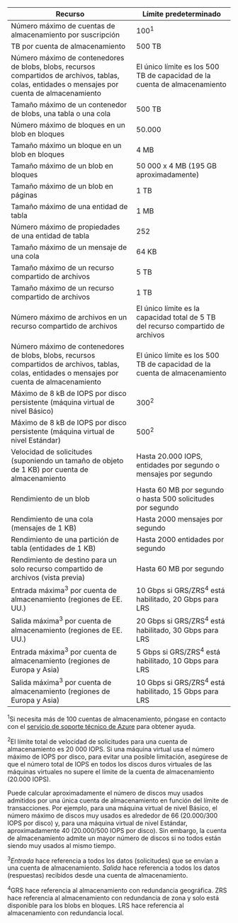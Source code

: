 Recurso|Límite predeterminado
---|---
Número máximo de cuentas de almacenamiento por suscripción|100<sup>1</sup>
TB por cuenta de almacenamiento|500 TB
Número máximo de contenedores de blobs, blobs, recursos compartidos de archivos, tablas, colas, entidades o mensajes por cuenta de almacenamiento|El único límite es los 500 TB de capacidad de la cuenta de almacenamiento
Tamaño máximo de un contenedor de blobs, una tabla o una cola|500 TB
Número máximo de bloques en un blob en bloques|50\.000
Tamaño máximo un bloque en un blob en bloques|4 MB
Tamaño máximo de un blob en bloques|50 000 x 4 MB (195 GB aproximadamente) 
Tamaño máximo de un blob en páginas |1 TB
Tamaño máximo de una entidad de tabla|1 MB
Número máximo de propiedades de una entidad de tabla|252
Tamaño máximo de un mensaje de una cola|64 KB
Tamaño máximo de un recurso compartido de archivos|5 TB
Tamaño máximo de un recurso compartido de archivos|1 TB
Número máximo de archivos en un recurso compartido de archivos|El único límite es la capacidad total de 5 TB del recurso compartido de archivos
Número máximo de contenedores de blobs, blobs, recursos compartidos de archivos, tablas, colas, entidades o mensajes por cuenta de almacenamiento|El único límite es los 500 TB de capacidad de la cuenta de almacenamiento
Máximo de 8 kB de IOPS por disco persistente (máquina virtual de nivel Básico)|300<sup>2</sup>
Máximo de 8 kB de IOPS por disco persistente (máquina virtual de nivel Estándar)|500<sup>2</sup>
Velocidad de solicitudes (suponiendo un tamaño de objeto de 1 KB) por cuenta de almacenamiento|Hasta 20.000 IOPS, entidades por segundo o mensajes por segundo
Rendimiento de un blob|Hasta 60 MB por segundo o hasta 500 solicitudes por segundo
Rendimiento de una cola (mensajes de 1 KB)|Hasta 2000 mensajes por segundo
Rendimiento de una partición de tabla (entidades de 1 KB)|Hasta 2000 entidades por segundo
Rendimiento de destino para un solo recurso compartido de archivos (vista previa)|Hasta 60 MB por segundo
Entrada máxima<sup>3</sup> por cuenta de almacenamiento (regiones de EE. UU.)|10 Gbps si GRS/ZRS<sup>4</sup> está habilitado, 20 Gbps para LRS
Salida máxima<sup>3</sup> por cuenta de almacenamiento (regiones de EE. UU.)|20 Gbps si GRS/ZRS<sup>4</sup> está habilitado, 30 Gbps para LRS
Entrada máxima<sup>3</sup> por cuenta de almacenamiento (regiones de Europa y Asia)|5 Gbps si GRS/ZRS<sup>4</sup> está habilitado, 10 Gbps para LRS
Salida máxima<sup>3</sup> por cuenta de almacenamiento (regiones de Europa y Asia)|10 Gbps si GRS/ZRS<sup>4</sup> está habilitado, 15 Gbps para LRS

<sup>1</sup>Si necesita más de 100 cuentas de almacenamiento, póngase en contacto con el [servicio de soporte técnico de Azure](http://azure.microsoft.com/support/faq/) para obtener ayuda.

<sup>2</sup>El límite total de velocidad de solicitudes para una cuenta de almacenamiento es 20 000 IOPS. Si una máquina virtual usa el número máximo de IOPS por disco, para evitar una posible limitación, asegúrese de que el número total de IOPS en todos los discos duros virtuales de las máquinas virtuales no supere el límite de la cuenta de almacenamiento (20.000 IOPS).

Puede calcular aproximadamente el número de discos muy usados admitidos por una única cuenta de almacenamiento en función del límite de transacciones. Por ejemplo, para una máquina virtual de nivel Básico, el número máximo de discos muy usados es alrededor de 66 (20.000/300 IOPS por disco) y, para una máquina virtual de nivel Estándar, aproximadamente 40 (20.000/500 IOPS por disco). Sin embargo, la cuenta de almacenamiento admite un mayor número de discos si no todos están siendo muy usados al mismo tiempo.

<sup>3</sup>*Entrada* hace referencia a todos los datos (solicitudes) que se envían a una cuenta de almacenamiento. *Salida* hace referencia a todos los datos (respuestas) recibidos desde una cuenta de almacenamiento.

<sup>4</sup>GRS hace referencia al almacenamiento con redundancia geográfica. ZRS hace referencia al almacenamiento con redundancia de zona y solo está disponible para los blobs en bloques. LRS hace referencia al almacenamiento con redundancia local.

<!---HONumber=August15_HO8-->